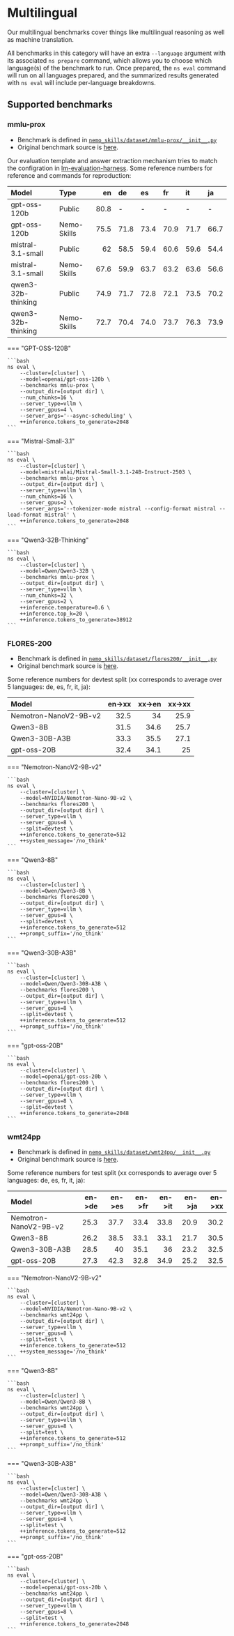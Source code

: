 # Multilingual

Our multilingual benchmarks cover things like multilingual reasoning as well as machine translation.

All benchmarks in this category will have an extra `--language` argument with its associated `ns prepare` command, which allows you to choose which language(s) of the benchmark to run.
Once prepared, the `ns eval` command will run on all languages prepared, and the summarized results generated with `ns eval` will include per-language breakdowns.

## Supported benchmarks

### mmlu-prox

- Benchmark is defined in [`nemo_skills/dataset/mmlu-prox/__init__.py`](https://github.com/NVIDIA/NeMo-Skills/blob/main/nemo_skills/dataset/mmlu-prox/__init__.py)
- Original benchmark source is [here](https://huggingface.co/datasets/li-lab/MMLU-ProX).

Our evaluation template and answer extraction mechanism tries to match the configration in [lm-evaluation-harness](https://github.com/EleutherAI/lm-evaluation-harness/tree/main/lm_eval/tasks/mmlu_prox).
Some reference numbers for reference and commands for reproduction:

| Model              | Type   |   en | de   | es   | fr   | it   | ja   |
|:-------------------|:-------|-----:|:-----|:-----|:-----|:-----|:-----|
| gpt-oss-120b       | Public       | 80.8 | -    | -    | -    | -    | -    |
| gpt-oss-120b       | Nemo-Skills  | 75.5 | 71.8 | 73.4 | 70.9 | 71.7 | 66.7 |
| mistral-3.1-small  | Public       | 62   | 58.5 | 59.4 | 60.6 | 59.6 | 54.4 |
| mistral-3.1-small  | Nemo-Skills  | 67.6 | 59.9 | 63.7 | 63.2 | 63.6 | 56.6 |
| qwen3-32b-thinking | Public       | 74.9 | 71.7 | 72.8 | 72.1 | 73.5 | 70.2 |
| qwen3-32b-thinking | Nemo-Skills  | 72.7 | 70.4 | 74.0 | 73.7 | 76.3 | 73.9 |

=== "GPT-OSS-120B"

    ```bash
    ns eval \
        --cluster=[cluster] \
        --model=openai/gpt-oss-120b \
        --benchmarks mmlu-prox \
        --output_dir=[output dir] \
        --num_chunks=16 \
        --server_type=vllm \
        --server_gpus=4 \
        --server_args='--async-scheduling' \
        ++inference.tokens_to_generate=2048
    ```

=== "Mistral-Small-3.1"

    ```bash
    ns eval \
        --cluster=[cluster] \
        --model=mistralai/Mistral-Small-3.1-24B-Instruct-2503 \
        --benchmarks mmlu-prox \
        --output_dir=[output dir] \
        --server_type=vllm \
        --num_chunks=16 \
        --server_gpus=2 \
        --server_args='--tokenizer-mode mistral --config-format mistral --load-format mistral' \
        ++inference.tokens_to_generate=2048
    ```

=== "Qwen3-32B-Thinking"

    ```bash
    ns eval \
        --cluster=[cluster] \
        --model=Qwen/Qwen3-32B \
        --benchmarks mmlu-prox \
        --output_dir=[output dir] \
        --server_type=vllm \
        --num_chunks=32 \
        --server_gpus=2 \
        ++inference.temperature=0.6 \
        ++inference.top_k=20 \
        ++inference.tokens_to_generate=38912
    ```

### FLORES-200

- Benchmark is defined in [`nemo_skills/dataset/flores200/__init__.py`](https://github.com/NVIDIA/NeMo-Skills/blob/main/nemo_skills/dataset/flores200/__init__.py)
- Original benchmark source is [here](https://huggingface.co/datasets/openlanguagedata/flores_plus).

Some reference numbers for devtest split (xx corresponds to average over 5 languages: de, es, fr, it, ja):

| Model                  | en->xx | xx->en | xx->xx |
|:-----------------------|------:|------:|------:|
| Nemotron-NanoV2-9B-v2  | 32.5 |  34  | 25.9 |
| Qwen3-8B               | 31.5 | 34.6 | 25.7 |
| Qwen3-30B-A3B          | 33.3 | 35.5 | 27.1 |
| gpt-oss-20B            | 32.4 | 34.1 |  25  |

=== "Nemotron-NanoV2-9B-v2"

    ```bash
    ns eval \
        --cluster=[cluster] \
        --model=NVIDIA/Nemotron-Nano-9B-v2 \
        --benchmarks flores200 \
        --output_dir=[output dir] \
        --server_type=vllm \
        --server_gpus=8 \
        --split=devtest \
        ++inference.tokens_to_generate=512
        ++system_message='/no_think'
    ```

=== "Qwen3-8B"

    ```bash
    ns eval \
        --cluster=[cluster] \
        --model=Qwen/Qwen3-8B \
        --benchmarks flores200 \
        --output_dir=[output dir] \
        --server_type=vllm \
        --server_gpus=8 \
        --split=devtest \
        ++inference.tokens_to_generate=512
        ++prompt_suffix='/no_think'
    ```

=== "Qwen3-30B-A3B"

    ```bash
    ns eval \
        --cluster=[cluster] \
        --model=Qwen/Qwen3-30B-A3B \
        --benchmarks flores200 \
        --output_dir=[output dir] \
        --server_type=vllm \
        --server_gpus=8 \
        --split=devtest \
        ++inference.tokens_to_generate=512
        ++prompt_suffix='/no_think'
    ```

=== "gpt-oss-20B"

    ```bash
    ns eval \
        --cluster=[cluster] \
        --model=openai/gpt-oss-20b \
        --benchmarks flores200 \
        --output_dir=[output dir] \
        --server_type=vllm \
        --server_gpus=8 \
        --split=devtest \
        ++inference.tokens_to_generate=2048
    ```

### wmt24pp

- Benchmark is defined in [`nemo_skills/dataset/wmt24pp/__init__.py`](https://github.com/NVIDIA/NeMo-Skills/blob/main/nemo_skills/dataset/wmt24pp/__init__.py)
- Original benchmark source is [here](https://huggingface.co/datasets/google/wmt24pp).

Some reference numbers for test split (xx corresponds to average over 5 languages: de, es, fr, it, ja):

| Model                  | en->de | en->es | en->fr | en->it | en->ja | en->xx |
|:-----------------------|------:|------:|------:|------:|------:|------:|
| Nemotron-NanoV2-9B-v2  | 25.3 | 37.7 | 33.4 | 33.8 | 20.9 |  30.2  |
| Qwen3-8B               | 26.2 | 38.5 | 33.1 | 33.1 | 21.7 | 30.5 |
| Qwen3-30B-A3B          | 28.5 |  40  | 35.1 |  36  | 23.2 | 32.5 |
| gpt-oss-20B            | 27.3 | 42.3 | 32.8 | 34.9 | 25.2 | 32.5 |

=== "Nemotron-NanoV2-9B-v2"

    ```bash
    ns eval \
        --cluster=[cluster] \
        --model=NVIDIA/Nemotron-Nano-9B-v2 \
        --benchmarks wmt24pp \
        --output_dir=[output dir] \
        --server_type=vllm \
        --server_gpus=8 \
        --split=test \
        ++inference.tokens_to_generate=512
        ++system_message='/no_think'
    ```

=== "Qwen3-8B"

    ```bash
    ns eval \
        --cluster=[cluster] \
        --model=Qwen/Qwen3-8B \
        --benchmarks wmt24pp \
        --output_dir=[output dir] \
        --server_type=vllm \
        --server_gpus=8 \
        --split=test \
        ++inference.tokens_to_generate=512
        ++prompt_suffix='/no_think'
    ```

=== "Qwen3-30B-A3B"

    ```bash
    ns eval \
        --cluster=[cluster] \
        --model=Qwen/Qwen3-30B-A3B \
        --benchmarks wmt24pp \
        --output_dir=[output dir] \
        --server_type=vllm \
        --server_gpus=8 \
        --split=test \
        ++inference.tokens_to_generate=512
        ++prompt_suffix='/no_think'
    ```

=== "gpt-oss-20B"

    ```bash
    ns eval \
        --cluster=[cluster] \
        --model=openai/gpt-oss-20b \
        --benchmarks wmt24pp \
        --output_dir=[output dir] \
        --server_type=vllm \
        --server_gpus=8 \
        --split=test \
        ++inference.tokens_to_generate=2048
    ```
